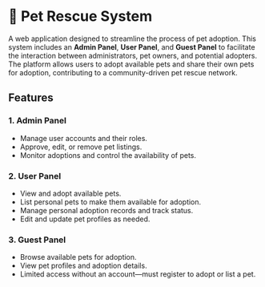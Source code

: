 # 🐾 Pet Rescue System

A web application designed to streamline the process of pet adoption. This system includes an **Admin Panel**, **User Panel**, and **Guest Panel** to facilitate the interaction between administrators, pet owners, and potential adopters. The platform allows users to adopt available pets and share their own pets for adoption, contributing to a community-driven pet rescue network.

## Features

### 1. Admin Panel
- Manage user accounts and their roles.
- Approve, edit, or remove pet listings.
- Monitor adoptions and control the availability of pets.

### 2. User Panel
- View and adopt available pets.
- List personal pets to make them available for adoption.
- Manage personal adoption records and track status.
- Edit and update pet profiles as needed.

### 3. Guest Panel
- Browse available pets for adoption.
- View pet profiles and adoption details.
- Limited access without an account—must register to adopt or list a pet.
